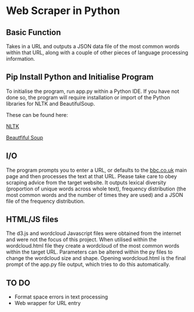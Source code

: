 # Web Scraper in Python

## Basic Function
Takes in a URL and outputs a JSON data file of the most common words within that URL, along with a couple of other pieces of language processing information.

## Pip Install Python and Initialise Program
To initialise the program, run app.py within a Python IDE. If you have not done so, the program will require installation or import of the Python libraries for NLTK and BeautifulSoup.

These can be found here:

[NLTK](http://www.nltk.org/)

[Beautfiful Soup](https://www.crummy.com/software/BeautifulSoup/)

## I/O
The program prompts you to enter a URL, or defaults to the [bbc.co.uk](http://www.bbc.co.uk) main page and then processes the text at that URL. Please take care to obey scraping advice from the target website. It outputs lexical diversity (proportion of unique words across whole text), frequency distribution (the most common words and the number of times they are used) and a JSON file of the frequency distribution.

## HTML/JS files
The d3.js and wordcloud Javascript files were obtained from the internet and were not the focus of this project. When utilised within the wordcloud.html file they create a wordcloud of the most common words within the target URL. Parameters can be altered within the py files to change the wordcloud size and shape. Opening wordcloud.html is the final prompt of the app.py file output, which tries to do this automatically.

## TO DO
* Format space errors in text processing
* Web wrapper for URL entry
